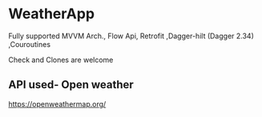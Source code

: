 # WeatherApp
Fully supported MVVM Arch., Flow Api, Retrofit ,Dagger-hilt (Dagger 2.34) ,Couroutines

Check and Clones are welcome <br>
## API used- Open weather
https://openweathermap.org/


